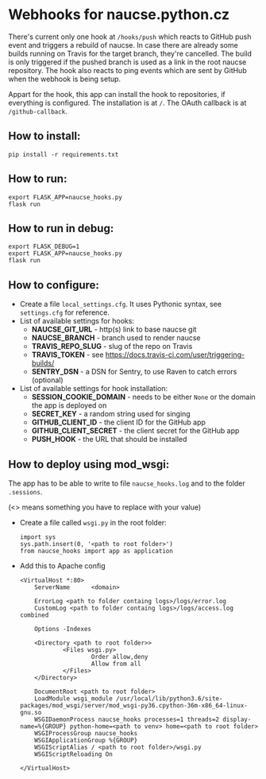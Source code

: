 # Webhooks for naucse.python.cz

There's current only one hook at ``/hooks/push`` which reacts to GitHub push event and triggers a rebuild of naucse.
In case there are already some builds running on Travis for the target branch, they're cancelled.
The build is only triggered if the pushed branch is used as a link in the root naucse repository. 
The hook also reacts to ping events which are sent by GitHub when the webhook is being setup.

Appart for the hook, this app can install the hook to repositories, if everything is configured.
The installation is at ``/``. The OAuth callback is at ``/github-callback``.

## How to install:

    pip install -r requirements.txt

## How to run:

    export FLASK_APP=naucse_hooks.py
    flask run

## How to run in debug:

    export FLASK_DEBUG=1
    export FLASK_APP=naucse_hooks.py
    flask run

## How to configure:
  
  + Create a file `local_settings.cfg`. It uses Pythonic syntax, see `settings.cfg` for reference.
  + List of available settings for hooks:
    - **NAUCSE_GIT_URL** - http(s) link to base naucse git
    - **NAUCSE_BRANCH** - branch used to render naucse
    - **TRAVIS_REPO_SLUG** - slug of the repo on Travis
    - **TRAVIS_TOKEN** - see https://docs.travis-ci.com/user/triggering-builds/
    - **SENTRY_DSN** - a DSN for Sentry, to use Raven to catch errors (optional)
  + List of available settings for hook installation:
    - **SESSION_COOKIE_DOMAIN** - needs to be either ``None`` or the domain the app is deployed on
    - **SECRET_KEY** - a random string used for singing
    - **GITHUB_CLIENT_ID** - the client ID for the GitHub app
    - **GITHUB_CLIENT_SECRET** - the client secret for the GitHub app
    - **PUSH_HOOK** - the URL that should be installed

## How to deploy using mod_wsgi:

The app has to be able to write to file ``naucse_hooks.log`` and to the folder ``.sessions``.

(<> means something you have to replace with your value) 

  + Create a file called `wsgi.py` in the root folder:
    
        import sys
        sys.path.insert(0, '<path to root folder>')
        from naucse_hooks import app as application

  * Add this to Apache config
  
        <VirtualHost *:80>
            ServerName      <domain>
    
            ErrorLog <path to folder containg logs>/logs/error.log
            CustomLog <path to folder containg logs>/logs/access.log combined
    
            Options -Indexes
    
            <Directory <path to root folder>>
                    <Files wsgi.py>
                            Order allow,deny
                            Allow from all
                    </Files>
            </Directory>
    
            DocumentRoot <path to root folder>
            LoadModule wsgi_module /usr/local/lib/python3.6/site-packages/mod_wsgi/server/mod_wsgi-py36.cpython-36m-x86_64-linux-gnu.so
            WSGIDaemonProcess naucse_hooks processes=1 threads=2 display-name=%{GROUP} python-home=<path to venv> home=<path to root folder>
            WSGIProcessGroup naucse_hooks
            WSGIApplicationGroup %{GROUP}
            WSGIScriptAlias / <path to root folder>/wsgi.py
            WSGIScriptReloading On

        </VirtualHost>


